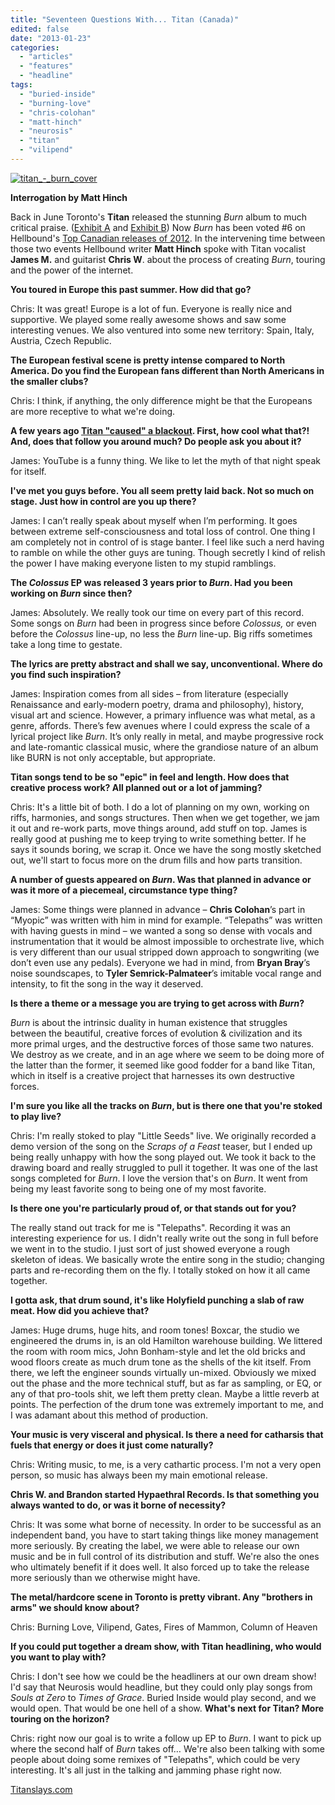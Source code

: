 ```yaml
---
title: "Seventeen Questions With... Titan (Canada)"
edited: false
date: "2013-01-23"
categories:
  - "articles"
  - "features"
  - "headline"
tags:
  - "buried-inside"
  - "burning-love"
  - "chris-colohan"
  - "matt-hinch"
  - "neurosis"
  - "titan"
  - "vilipend"
---
```


[![titan_-_burn_cover](http://www.hellbound.ca/wp-content/uploads/2013/01/titan_-_burn_cover1-590x584.jpg)](http://www.hellbound.ca/wp-content/uploads/2013/01/titan_-_burn_cover1.jpg)

**Interrogation by Matt Hinch**

Back in June Toronto's **Titan** released the stunning _Burn_ album to much critical praise. ([Exhibit A](http://kingdomofnoise.blogspot.ca/2012/06/titan-burn.html) and [Exhibit B](http://sixnoises.com/2012/07/30/titan-burn/)) Now _Burn_ has been voted #6 on Hellbound's [Top Canadian releases of 2012](http://www.hellbound.ca/2013/01/hellbounds-top-10-canadian-metal-albums-of-2012/). In the intervening time between those two events Hellbound writer **Matt Hinch** spoke with Titan vocalist **James M.** and guitarist **Chris W**. about the process of creating _Burn_, touring and the power of the internet.

**You toured in Europe this past summer. How did that go?**

Chris: It was great! Europe is a lot of fun. Everyone is really nice and supportive. We played some really awesome shows and saw some interesting venues. We also ventured into some new territory: Spain, Italy, Austria, Czech Republic.

**The European festival scene is pretty intense compared to North America. Do you find the European fans different than North Americans in the smaller clubs?**

Chris: I think, if anything, the only difference might be that the Europeans are more receptive to what we're doing.

**A few years ago [Titan "caused" a blackout](http://www.youtube.com/watch?v=-np6gq0NK8M&). First, how cool what that?! And, does that follow you around much? Do people ask you about it?**

James: YouTube is a funny thing. We like to let the myth of that night speak for itself.

**I've met you guys before. You all seem pretty laid back. Not so much on stage. Just how in control are you up there?**

James: I can’t really speak about myself when I’m performing. It goes between extreme self-consciousness and total loss of control. One thing I am completely not in control of is stage banter. I feel like such a nerd having to ramble on while the other guys are tuning. Though secretly I kind of relish the power I have making everyone listen to my stupid ramblings.

**The _Colossus_ EP was released 3 years prior to _Burn_. Had you been working on _Burn_ since then?**

James: Absolutely. We really took our time on every part of this record. Some songs on _Burn_ had been in progress since before _Colossus,_ or even before the _Colossus_ line-up, no less the _Burn_ line-up. Big riffs sometimes take a long time to gestate.

**The lyrics are pretty abstract and shall we say, unconventional. Where do you find such inspiration?**

James: Inspiration comes from all sides – from literature (especially Renaissance and early-modern poetry, drama and philosophy), history, visual art and science. However, a primary influence was what metal, as a genre, affords. There’s few avenues where I could express the scale of a lyrical project like _Burn_. It’s only really in metal, and maybe progressive rock and late-romantic classical music, where the grandiose nature of an album like BURN is not only acceptable, but appropriate.

**Titan songs tend to be so "epic" in feel and length. How does that creative process work? All planned out or a lot of jamming?**

Chris: It's a little bit of both. I do a lot of planning on my own, working on riffs, harmonies, and songs structures. Then when we get together, we jam it out and re-work parts, move things around, add stuff on top. James is really good at pushing me to keep trying to write something better. If he says it sounds boring, we scrap it. Once we have the song mostly sketched out, we'll start to focus more on the drum fills and how parts transition.

**A number of guests appeared on _Burn_. Was that planned in advance or was it more of a piecemeal, circumstance type thing?**

James: Some things were planned in advance – **Chris Colohan**’s part in “Myopic” was written with him in mind for example. “Telepaths” was written with having guests in mind – we wanted a song so dense with vocals and instrumentation that it would be almost impossible to orchestrate live, which is very different than our usual stripped down approach to songwriting (we don’t even use any pedals). Everyone we had in mind, from **Bryan Bray**’s noise soundscapes, to **Tyler Semrick-Palmateer**’s imitable vocal range and intensity, to fit the song in the way it deserved.

**Is there a theme or a message you are trying to get across with _Burn_?**

_Burn_ is about the intrinsic duality in human existence that struggles between the beautiful, creative forces of evolution & civilization and its more primal urges, and the destructive forces of those same two natures. We destroy as we create, and in an age where we seem to be doing more of the latter than the former, it seemed like good fodder for a band like Titan, which in itself is a creative project that harnesses its own destructive forces.

**I'm sure you like all the tracks on _Burn_, but is there one that you're stoked to play live?**

Chris: I'm really stoked to play "Little Seeds" live. We originally recorded a demo version of the song on the _Scraps of a Feast_ teaser, but I ended up being really unhappy with how the song played out. We took it back to the drawing board and really struggled to pull it together. It was one of the last songs completed for _Burn_. I love the version that's on _Burn_. It went from being my least favorite song to being one of my most favorite.

**Is there one you're particularly proud of, or that stands out for you?**

The really stand out track for me is "Telepaths". Recording it was an interesting experience for us. I didn't really write out the song in full before we went in to the studio. I just sort of just showed everyone a rough skeleton of ideas. We basically wrote the entire song in the studio; changing parts and re-recording them on the fly. I totally stoked on how it all came together.

**I gotta ask, that drum sound, it's like Holyfield punching a slab of raw meat. How did you achieve that?**

James: Huge drums, huge hits, and room tones! Boxcar, the studio we engineered the drums in, is an old Hamilton warehouse building. We littered the room with room mics, John Bonham-style and let the old bricks and wood floors create as much drum tone as the shells of the kit itself. From there, we left the engineer sounds virtually un-mixed. Obviously we mixed out the phase and the more technical stuff, but as far as sampling, or EQ, or any of that pro-tools shit, we left them pretty clean. Maybe a little reverb at points. The perfection of the drum tone was extremely important to me, and I was adamant about this method of production.

**Your music is very visceral and physical. Is there a need for catharsis that fuels that energy or does it just come naturally?**

Chris: Writing music, to me, is a very cathartic process. I'm not a very open person, so music has always been my main emotional release.

**Chris W. and Brandon started Hypaethral Records. Is that something you always wanted to do, or was it borne of necessity?**

Chris: It was some what borne of necessity. In order to be successful as an independent band, you have to start taking things like money management more seriously. By creating the label, we were able to release our own music and be in full control of its distribution and stuff. We're also the ones who ultimately benefit if it does well. It also forced up to take the release more seriously than we otherwise might have.

**The metal/hardcore scene in Toronto is pretty vibrant. Any "brothers in arms" we should know about?**

Chris: Burning Love, Vilipend, Gates, Fires of Mammon, Column of Heaven

**If you could put together a dream show, with Titan headlining, who would you want to play with?**

Chris: I don't see how we could be the headliners at our own dream show! I'd say that Neurosis would headline, but they could only play songs from _Souls at Zero_ to _Times of Grace_. Buried Inside would play second, and we would open. That would be one hell of a show. **What's next for Titan? More touring on the horizon?**

Chris: right now our goal is to write a follow up EP to _Burn_. I want to pick up where the second half of _Burn_ takes off… We're also been talking with some people about doing some remixes of "Telepaths", which could be very interesting. It's all just in the talking and jamming phase right now.

[Titanslays.com](http://Titanslays.com)
